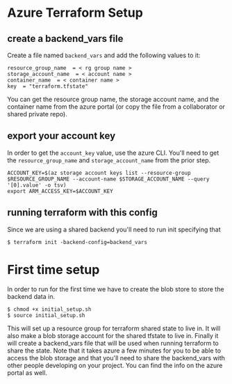 # Azure Terraform Setup

## create a backend_vars file 

Create a file named `backend_vars` and add the following values to it:
```
resource_group_name  = < rg group name >
storage_account_name  = < account name >
container_name  = < container name >
key  = "terraform.tfstate"
```
You can get the resource group name, the storage account name, and the container name from the azure portal (or copy the file from a collaborator or shared private repo). 

## export your account key
In order to get the `account_key` value, use the azure CLI. You'll need to get the `resource_group_name` and `storage_account_name` from the prior step.
```
ACCOUNT_KEY=$(az storage account keys list --resource-group $RESOURCE_GROUP_NAME --account-name $STORAGE_ACCOUNT_NAME --query '[0].value' -o tsv)
export ARM_ACCESS_KEY=$ACCOUNT_KEY
```

## running terraform with this config  
Since we are using a shared backend you'll need to run init specifying that
```
$ terraform init -backend-config=backend_vars
```

# First time setup
In order to run for the first time we have to create the blob store to store the backend data in. 
```
$ chmod +x initial_setup.sh
$ source initial_setup.sh
```

This will set up a resource group for terraform shared state to live in. It will also make a blob storage account for the shared tfstate to live in. Finally it will create a backend_vars file that will be used when running terraform to share the state. Note that it takes azure a few minutes for you to be able to access the blob storage and that you'll need to share the backend_vars with other people developing on your project. You can find the info on the azure portal as well. 
